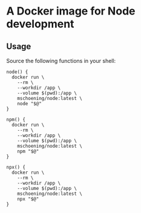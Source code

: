 # A Docker image for Node development

## Usage

Source the following functions in your shell:

```shell
node() {
  docker run \
    --rm \
    --workdir /app \
    --volume $(pwd):/app \
    mschoening/node:latest \
    node "$@"
}

npm() {
  docker run \
    --rm \
    --workdir /app \
    --volume $(pwd):/app \
    mschoening/node:latest \
    npm "$@"
}

npx() {
  docker run \
    --rm \
    --workdir /app \
    --volume $(pwd):/app \
    mschoening/node:latest \
    npx "$@"
}
```
